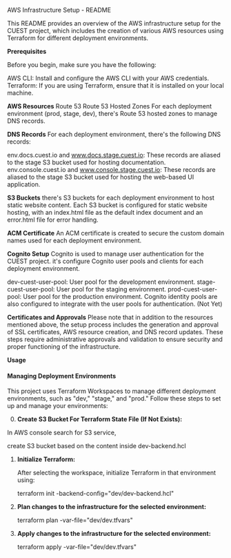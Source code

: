 AWS Infrastructure Setup - README

This README provides an overview of the AWS infrastructure setup for the CUEST project, which includes the creation of various AWS resources using Terraform for different deployment environments.


**Prerequisites**

Before you begin, make sure you have the following:

AWS CLI: Install and configure the AWS CLI with your AWS credentials.
Terraform: If you are using Terraform, ensure that it is installed on your local machine.


**AWS Resources**
Route 53
Route 53 Hosted Zones
For each deployment environment (prod, stage, dev), there's Route 53 hosted zones to manage DNS records.

**DNS Records**
For each deployment environment, there's the following DNS records:

env.docs.cuest.io and www.docs.stage.cuest.io: These records are aliased to the stage S3 bucket used for hosting documentation.
env.console.cuest.io and www.console.stage.cuest.io: These records are aliased to the stage S3 bucket used for hosting the web-based UI application.

**S3 Buckets**
there's S3 buckets for each deployment environment to host static website content.
Each S3 bucket is configured for static website hosting, with an index.html file as the default index document and an error.html file for error handling.

**ACM Certificate**
An ACM certificate is created to secure the custom domain names used for each deployment environment.

**Cognito Setup**
Cognito is used to manage user authentication for the CUEST project.
it's configure Cognito user pools and clients for each deployment environment.

dev-cuest-user-pool: User pool for the development environment.
stage-cuest-user-pool: User pool for the staging environment.
prod-cuest-user-pool: User pool for the production environment.
Cognito identity pools are also configured to integrate with the user pools for authentication. (Not Yet)

**Certificates and Approvals**
Please note that in addition to the resources mentioned above, the setup process includes the generation and approval of SSL certificates, AWS resource creation, and DNS record updates. These steps require administrative approvals and validation to ensure security and proper functioning of the infrastructure.

**Usage**

#### Managing Deployment Environments

This project uses Terraform Workspaces to manage different deployment environments, such as "dev," "stage," and "prod." Follow these steps to set up and manage your environments:

0. **Create S3 Bucket For Terraform State File (If Not Exists):**

  In AWS console search for S3 service,

  create S3 bucket based on the content inside dev-backend.hcl


1. **Initialize Terraform:**

   After selecting the workspace, initialize Terraform in that environment using:

   terraform init -backend-config="dev/dev-backend.hcl"


2. **Plan changes to the infrastructure for the selected environment:**

    terraform plan -var-file="dev/dev.tfvars"   


3. **Apply changes to the infrastructure for the selected environment:**

    terraform apply -var-file="dev/dev.tfvars"